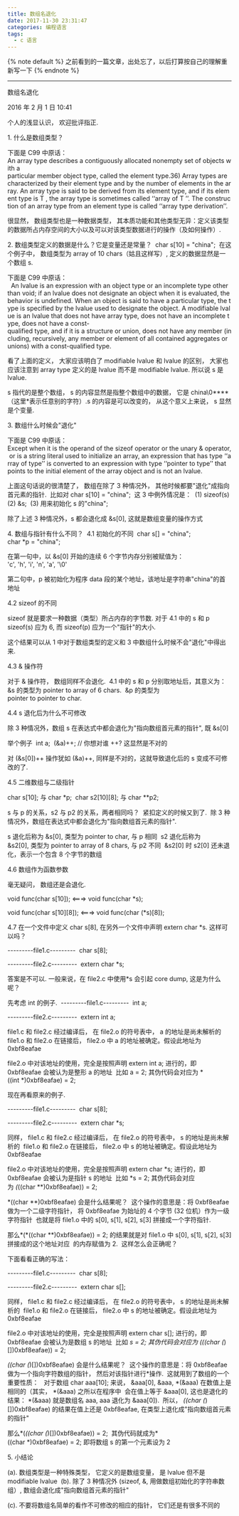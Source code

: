 ```yaml
---
title: 数组名退化
date: 2017-11-30 23:31:47
categories: 编程语言
tags:
  - c 语言
---
```


{% note default %}
之前看到的一篇文章，出处忘了，以后打算按自己的理解重新写一下
{% endnote %}

<!--more-->

---

数组名退化

2016 年 2 月 1 日
10:41

个人的浅显认识， 欢迎批评指正. 

1. 什么是数组类型？ 

下面是 C99 中原话： 
An array type describes a contiguously allocated nonempty set of objects with a 
particular member object type, called the element type.36) Array types are characterized by their element type and by the number of elements in the array. An array type is said to be derived from its element type, and if its element type is T , the array type is sometimes called ‘‘array of T ’’. The construction of an array type from an element type is called ‘‘array type derivation’’.  

很显然， 数组类型也是一种数据类型， 其本质功能和其他类型无异：定义该类型的数据所占内存空间的大小以及可以对该类型数据进行的操作（及如何操作）. 

2. 数组类型定义的数据是什么？它是变量还是常量？ 
char s[10] = "china"; 
在这个例子中， 数组类型为 array of 10 chars（姑且这样写）, 定义的数据显然是一个数组 s. 

下面是 C99 中原话： 
  An lvalue is an expression with an object type or an incomplete type other than void; if an lvalue does not designate an object when it is evaluated, the behavior is undefined. When an object is said to have a particular type, the type is specified by the lvalue used to designate the object. A modifiable lvalue is an lvalue that does not have array type, does not have an incomplete type, does not have a const-qualified type, and if it is a structure or union, does not have any member (including, recursively, any member or element of all contained aggregates or unions) with a const-qualified type. 

看了上面的定义， 大家应该明白了 modifiable lvalue 和 lvalue 的区别， 大家也应该注意到 array type 定义的是 lvalue 而不是 modifiable lvalue. 所以说 s 是 lvalue. 

s 指代的是整个数组， s 的内容显然是指整个数组中的数据， 它是 china\0****（这里*表示任意别的字符）.s 的内容是可以改变的， 从这个意义上来说， s 显然是个变量. 

3. 数组什么时候会"退化" 

下面是 C99 中原话： 
Except when it is the operand of the sizeof operator or the unary & operator, or is a string literal used to initialize an array, an expression that has type ‘‘array of type’’ is converted to an expression with type ‘‘pointer to type’’ that points to the initial element of the array object and is not an lvalue. 

上面这句话说的很清楚了， 数组在除了 3 种情况外， 其他时候都要"退化"成指向首元素的指针. 
比如对 char s[10] = "china"; 
这 3 中例外情况是： 
(1) sizeof(s) 
(2) &s; 
(3) 用来初始化 s 的"china"; 


除了上述 3 种情况外，s 都会退化成 &s[0], 这就是数组变量的操作方式 

4. 数组与指针有什么不同？ 
4.1 初始化的不同 
char s[] = "china"; 
char *p = "china"; 

在第一句中，以 &s[0] 开始的连续 6 个字节内存分别被赋值为： 
'c', 'h', 'i', 'n', 'a', '\0' 

第二句中，p 被初始化为程序 data 段的某个地址，该地址是字符串"china"的首地址 

4.2 sizeof 的不同 

sizeof 就是要求一种数据（类型）所占内存的字节数. 对于 4.1 中的 s 和 p 
sizeof(s) 应为 6, 而 sizeof(p) 应为一个"指针"的大小. 

这个结果可以从 1 中对于数组类型的定义和 3 中数组什么时候不会"退化"中得出来. 

4.3 & 操作符 

对于 & 操作符， 数组同样不会退化. 
4.1 中的 s 和 p 分别取地址后，其意义为： 
&s 的类型为 pointer to array of 6 chars. 
&p 的类型为 pointer to pointer to char. 

4.4 s 退化后为什么不可修改 

除 3 种情况外，数组 s 在表达式中都会退化为"指向数组首元素的指针", 既 &s[0] 

举个例子 
int a; 
(&a)++; // 你想对谁 ++? 这显然是不对的 

对 (&s[0])++ 操作犹如 (&a)++, 同样是不对的，这就导致退化后的 s 变成不可修改的了. 

4.5 二维数组与二级指针 

char s[10]; 与 char *p; 
char s2[10][8]; 与 char **p2; 

s 与 p 的关系，s2 与 p2 的关系，两者相同吗？ 
紧扣定义的时候又到了. 
除 3 种情况外，数组在表达式中都会退化为"指向数组首元素的指针". 

s 退化后称为 &s[0], 类型为 pointer to char, 与 p 相同 
s2 退化后称为 &s2[0], 类型为 pointer to array of 8 chars, 与 p2 不同 
&s2[0] 时 s2[0] 还未退化，表示一个包含 8 个字节的数组

4.6 数组作为函数参数 

毫无疑问， 数组还是会退化. 

void func(char s[10]); <===> void func(char *s); 

void func(char s[10][8]); <===> void func(char (*s)[8]); 

4.7 在一个文件中定义 char s[8], 在另外一个文件中声明 extern char *s. 这样可以吗？ 

---------file1.c--------- 
char s[8]; 

---------file2.c--------- 
extern char *s; 


答案是不可以. 一般来说，在 file2.c 中使用*s 会引起 core dump, 这是为什么呢？ 

先考虑 int 的例子. 
---------file1.c--------- 
int a; 

---------file2.c--------- 
extern int a; 

file1.c 和 file2.c 经过编译后， 在 file2.o 的符号表中， a 的地址是尚未解析的 
file1.o 和 file2.o 在链接后， file2.o 中 a 的地址被确定。假设此地址为 0xbf8eafae 

file2.o 中对该地址的使用，完全是按照声明 extern int a; 进行的，即 0xbf8eafae 会被认为是整形 a 的地址 
比如 a = 2; 其伪代码会对应为 *((int *)0xbf8eafae) = 2; 

现在再看原来的例子. 

---------file1.c--------- 
char s[8]; 

---------file2.c--------- 
extern char *s; 

同样， file1.c 和 file2.c 经过编译后， 在 file2.o 的符号表中， s 的地址是尚未解析的 
file1.o 和 file2.o 在链接后， file2.o 中 s 的地址被确定。假设此地址为 0xbf8eafae 

file2.o 中对该地址的使用，完全是按照声明 extern char *s; 进行的，即 0xbf8eafae 会被认为是指针 s 的地址 
比如 *s = 2; 其伪代码会对应为 *(*((char **)0xbf8eafae)) = 2; 

*((char **)0xbf8eafae) 会是什么结果呢？ 
这个操作的意思是：将 0xbf8eafae 做为一个二级字符指针， 将 0xbf8eafae 为始址的 4 个字节 (32 位机）作为一级字符指针 
也就是将 file1.o 中的 s[0], s[1], s[2], s[3] 拼接成一个字符指针. 


那么*(*((char **)0xbf8eafae)) = 2; 的结果就是对 file1.o 中 s[0], s[1], s[2], s[3] 拼接成的这个地址对应 
的内存赋值为 2. 
这样怎么会正确呢？ 


下面看看正确的写法： 

---------file1.c--------- 
char s[8]; 

---------file2.c--------- 
extern char s[]; 


同样， file1.c 和 file2.c 经过编译后， 在 file2.o 的符号表中， s 的地址是尚未解析的 
file1.o 和 file2.o 在链接后， file2.o 中 s 的地址被确定。假设此地址为 0xbf8eafae 

file2.o 中对该地址的使用，完全是按照声明 extern char s[]; 进行的，即 0xbf8eafae 会被认为是数组 s 的地址 
比如 *s = 2; 其伪代码会对应为 *(*((char (*)[])0xbf8eafae)) = 2; 

*((char (*)[])0xbf8eafae) 会是什么结果呢？ 
这个操作的意思是：将 0xbf8eafae 做为一个指向字符数组的指针， 然后对该指针进行*操作. 
这就用到了数组的一个重要性质：  
对于数组 char aaa[10]; 来说， &aaa[0], &aaa, *(&aaa) 在数值上是相同的（其实， *(&aaa) 之所以在程序中 
会在值上等于 &aaa[0], 这也是退化的结果： *(&aaa) 就是数组名 aaa, aaa 退化为 &aaa[0]). 
所以， *((char (*)[])0xbf8eafae) 的结果在值上还是 0xbf8eafae, 在类型上退化成"指向数组首元素的指针" 


那么*(*((char (*)[])0xbf8eafae)) = 2; 
其伪代码就成为*((char *)0xbf8eafae) = 2; 即将数组 s 的第一个元素设为 2 


5. 小结论 

(a). 数组类型是一种特殊类型， 它定义的是数组变量， 是 lvalue 但不是 modifiable lvalue 
(b). 除了 3 种情况外 (sizeof, &, 用做数组初始化的字符串数组）, 数组会退化成"指向数组首元素的指针"

(c). 不要将数组名简单的看作不可修改的相应的指针， 它们还是有很多不同的


